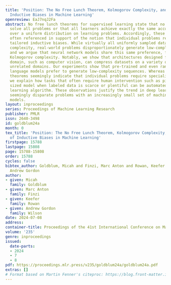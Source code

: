 ```yaml
---
title: 'Position: The No Free Lunch Theorem, Kolmogorov Complexity, and the Role of
  Inductive Biases in Machine Learning'
openreview: EaJ7nqJ2Fa
abstract: No free lunch theorems for supervised learning state that no learner can
  solve all problems or that all learners achieve exactly the same accuracy on average
  over a uniform distribution on learning problems. Accordingly, these theorems are
  often referenced in support of the notion that individual problems require specially
  tailored inductive biases. While virtually all uniformly sampled datasets have high
  complexity, real-world problems disproportionately generate low-complexity data,
  and we argue that neural network models share this same preference, formalized using
  Kolmogorov complexity. Notably, we show that architectures designed for a particular
  domain, such as computer vision, can compress datasets on a variety of seemingly
  unrelated domains. Our experiments show that pre-trained and even randomly initialized
  language models prefer to generate low-complexity sequences. Whereas no free lunch
  theorems seemingly indicate that individual problems require specialized learners,
  we explain how tasks that often require human intervention such as picking an appropriately
  sized model when labeled data is scarce or plentiful can be automated into a single
  learning algorithm. These observations justify the trend in deep learning of unifying
  seemingly disparate problems with an increasingly small set of machine learning
  models.
layout: inproceedings
series: Proceedings of Machine Learning Research
publisher: PMLR
issn: 2640-3498
id: goldblum24a
month: 0
tex_title: 'Position: The No Free Lunch Theorem, Kolmogorov Complexity, and the Role
  of Inductive Biases in Machine Learning'
firstpage: 15788
lastpage: 15808
page: 15788-15808
order: 15788
cycles: false
bibtex_author: Goldblum, Micah and Finzi, Marc Anton and Rowan, Keefer and Wilson,
  Andrew Gordon
author:
- given: Micah
  family: Goldblum
- given: Marc Anton
  family: Finzi
- given: Keefer
  family: Rowan
- given: Andrew Gordon
  family: Wilson
date: 2024-07-08
address:
container-title: Proceedings of the 41st International Conference on Machine Learning
volume: '235'
genre: inproceedings
issued:
  date-parts:
  - 2024
  - 7
  - 8
pdf: https://proceedings.mlr.press/v235/goldblum24a/goldblum24a.pdf
extras: []
# Format based on Martin Fenner's citeproc: https://blog.front-matter.io/posts/citeproc-yaml-for-bibliographies/
---
```

